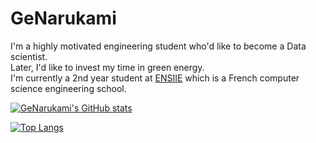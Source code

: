 # GeNarukami

I'm a highly motivated engineering student who'd like to become a Data scientist.
</br>
Later, I'd like to invest my time in green energy.
</br>
I'm currently a 2nd year student at [ENSIIE](https://www.ensiie.fr/) which is a French computer science engineering school.

[![GeNarukami's GitHub stats](https://github-readme-stats.vercel.app/api?username=GeNarukami&bg_color=30,e96443,904e95&title_color=fff&text_color=fff)](https://github.com/anuraghazra/github-readme-stats)

[![Top Langs](https://github-readme-stats.vercel.app/api/top-langs/?username=GeNarukami&layout=compact)](https://github.com/anuraghazra/github-readme-stats)
